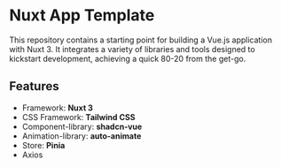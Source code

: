 # Nuxt App Template

This repository contains a starting point for building a Vue.js application with Nuxt 3. It integrates a variety of libraries and tools designed to kickstart development, achieving a quick 80-20 from the get-go.

## Features

- Framework: **Nuxt 3**
- CSS Framework: **Tailwind CSS**
- Component-library: **shadcn-vue**
- Animation-library: **auto-animate**
- Store: **Pinia**
- Axios
